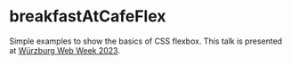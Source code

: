 # breakfastAtCafeFlex

Simple examples to show the basics of CSS flexbox. This talk is presented at [Würzburg Web Week 2023](https://www.wueww.de/).
